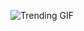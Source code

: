![Trending GIF](https://media1.giphy.com/media/v1.Y2lkPThiYjIxNzcyZ3EwY2I5NDdwdXV2ZjBtejhxa21zbWV5YjhwZ3ZkYW5wcWg2czNobCZlcD12MV9naWZzX3NlYXJjaCZjdD1n/YYKoJL28YtscdUTGWA/giphy.gif)
